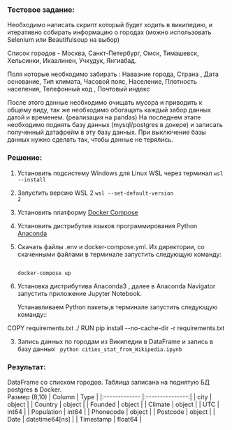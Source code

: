 ### Тестовое задание:

Необходимо написать скрипт который будет ходить в википедию,
и итеративно собирать информацию о городах 
(можно использовать Selenium или Beautifulsoup на выбор)

Список городов - 
Москва, Санкт-Петербург, Омск, Тимашевск, Хельсинки, Икаалинен,  Учкудук, Янгиабад.

Поля которые необходимо забирать : 
Навазние города, Страна , Дата основание, Тип климата, 
Часовой пояс, Население, Плотность населения, Телефонный код , Почтовый индекс

После этого данные необходимо очищать мусора и приводить к общему виду, 
так же необходимо обогащать каждый забор данных датой и временем. (реализация на pandas)
На последнем этапе необходимо поднять базу данных (mysql/postgres в докере) и записать полученный датафрейм в эту базу данных.
При выключение базы данных нужно сделать так, чтобы данные не терялись.

### Решение:

1. Установить подсистему Windows для Linux WSL через терминал
<code>wsl --install</code>
2. Запустить версию WSL 2
<code>wsl --set-default-version 2</code>
3. Установить платформу [Docker Compose](https://docs.docker.com/get-docker/ "Docker Compose")
4. Установить дистрибутив языков программирования Python [Anaconda](https://www.anaconda.com/download/ "Anaconda")
5. Скачать файлы .env и docker-compose.yml. Из директории, со скаченными файлами в терминале запустить следующую команду:</p>
   <code> docker-compose up</code>


2. Установка дистрибутива Anaconda3 , далее в Anaconda Navigator запустить приложение Jupyter Notebook.</p>
Устанавливаем Python пакеты,в терминале запустить следующую команду::

COPY requirements.txt ./
RUN pip install --no-cache-dir -r requirements.txt


3. Запись данных по городам из Википедии в DataFrame и запись в базу данных
<code> python cities_stat_from_Wikipedia.ipynb </code>

### Результат:
DataFrame со списком городов. Таблица записана на поднятую БД postgres в Docker.  
Размер (8,10)
| Column        | Type            |
|:------------- |:---------------:|
| city          | object          |
| Country       | object          |
| Founded       | object          |
| Climate       | object          |
| UTC           | int64           |
| Population    | int64           |
| Phonecode     | object          |
| Postcode      | object          |
| Date          | datetime64[ns]  |
| Timestamp     | float64         |
